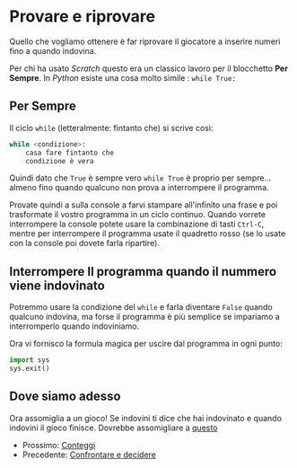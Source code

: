 # Provare e riprovare

Quello che vogliamo ottenere è far riprovare il giocatore a inserire numeri fino a quando indovina.

Per chi ha usato *Scratch* questo era un classico lavoro per il blocchetto **Per Sempre**. In *Python* esiste una cosa 
molto simile : `while True:`

## Per Sempre

Il ciclo `while` (letteralmente: fintanto che) si scrive così:

```python
while <condizione>:
    casa fare fintanto che
    condizione è vera
```

Quindi dato che `True` è sempre vero `while True` è proprio per sempre... almeno fino quando qualcuno non prova a 
interrompere il programma.

Provate quindi a sulla console a farvi stampare all'infinito una frase e poi trasformate il vostro programma in un 
ciclo continuo. Quando vorrete interrompere la console potete usare la combinazione di tasti `Ctrl-C`, mentre per
interrompere il programma usate il quadretto rosso (se lo usate con la console poi dovete farla ripartire).

## Interrompere Il programma quando il nummero viene indovinato

Potremmo usare la condizione del `while` e farla diventare `False` quando qualcuno indovina, ma forse il programma
è più semplice se impariamo a interromperlo quando indoviniamo.

Ora vi fornisco la formula magica per uscire dal programma in ogni punto:

```python
import sys
sys.exit()
```

## Dove siamo adesso

Ora assomiglia a un gioco! Se indovini ti dice che hai indovinato e quando indovini il gioco finisce. Dovrebbe
assomigliare a [questo](ciclo.py)

* Prossimo: [Conteggi](conteggi.md)
* Precedente: [Confrontare e decidere](confrontare.md)